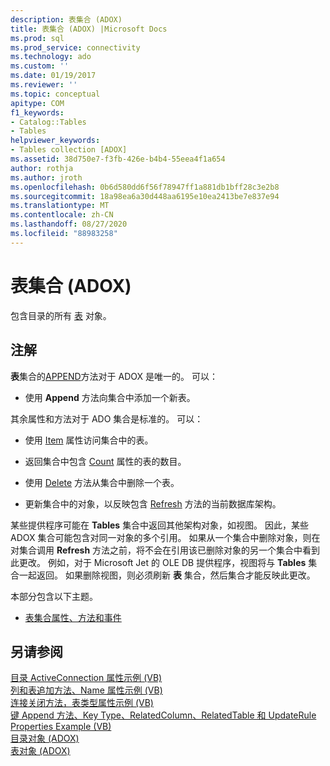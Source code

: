 ```yaml
---
description: 表集合 (ADOX)
title: 表集合 (ADOX) |Microsoft Docs
ms.prod: sql
ms.prod_service: connectivity
ms.technology: ado
ms.custom: ''
ms.date: 01/19/2017
ms.reviewer: ''
ms.topic: conceptual
apitype: COM
f1_keywords:
- Catalog::Tables
- Tables
helpviewer_keywords:
- Tables collection [ADOX]
ms.assetid: 38d750e7-f3fb-426e-b4b4-55eea4f1a654
author: rothja
ms.author: jroth
ms.openlocfilehash: 0b6d580dd6f56f78947ff1a881db1bff28c3e2b8
ms.sourcegitcommit: 18a98ea6a30d448aa6195e10ea2413be7e837e94
ms.translationtype: MT
ms.contentlocale: zh-CN
ms.lasthandoff: 08/27/2020
ms.locfileid: "88983258"
---
```

# <a name="tables-collection-adox"></a>表集合 (ADOX)
包含目录的所有 [表](./table-object-adox.md) 对象。  
  
## <a name="remarks"></a>注解  
 **表**集合的[APPEND](./append-method-adox-tables.md)方法对于 ADOX 是唯一的。 可以：  
  
-   使用 **Append** 方法向集合中添加一个新表。  
  
 其余属性和方法对于 ADO 集合是标准的。 可以：  
  
-   使用 [Item](../ado-api/item-property-ado.md) 属性访问集合中的表。  
  
-   返回集合中包含 [Count](../ado-api/count-property-ado.md) 属性的表的数目。  
  
-   使用 [Delete](./delete-method-adox-collections.md) 方法从集合中删除一个表。  
  
-   更新集合中的对象，以反映包含 [Refresh](../ado-api/refresh-method-ado.md) 方法的当前数据库架构。  
  
 某些提供程序可能在 **Tables** 集合中返回其他架构对象，如视图。 因此，某些 ADOX 集合可能包含对同一对象的多个引用。 如果从一个集合中删除对象，则在对集合调用 **Refresh** 方法之前，将不会在引用该已删除对象的另一个集合中看到此更改。 例如，对于 Microsoft Jet 的 OLE DB 提供程序，视图将与 **Tables** 集合一起返回。 如果删除视图，则必须刷新 **表** 集合，然后集合才能反映此更改。  
  
 本部分包含以下主题。  
  
-   [表集合属性、方法和事件](./tables-collection-properties-methods-and-events.md)  
  
## <a name="see-also"></a>另请参阅  
 [目录 ActiveConnection 属性示例 (VB) ](./catalog-activeconnection-property-example-vb.md)   
 [列和表追加方法、Name 属性示例 (VB) ](./columns-and-tables-append-methods-name-property-example-vb.md)   
 [连接关闭方法，表类型属性示例 (VB) ](./connection-close-method-table-type-property-example-vb.md)   
 [键 Append 方法、Key Type、RelatedColumn、RelatedTable 和 UpdateRule Properties Example (VB) ](./keys-append-method-key-type-relatedcolumn-relatedtable-example-vb.md)   
 [目录对象 (ADOX) ](./catalog-object-adox.md)   
 [表对象 (ADOX)](./table-object-adox.md)